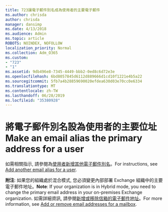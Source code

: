 ```yaml
---
title: 723讓電子郵件別名成為使用者的主要電子郵件
ms.author: chrisda
author: chrisda
manager: dansimp
ms.date: 4/13/2018
ms.audience: Admin
ms.topic: article
ROBOTS: NOINDEX, NOFOLLOW
localization_priority: Normal
ms.collection: Adm_O365
ms.custom:
- "723"
- "1"
ms.assetid: 9db496e8-7345-4449-bbb2-0ed8c6d72e3e
ms.openlocfilehash: 6bd8057845d6112d889666d1cd10f1221e4b5a22
ms.sourcegitcommit: 5fb7a4b28859690020efdea630d03e70cc0e6334
ms.translationtype: MT
ms.contentlocale: zh-TW
ms.lasthandoff: 06/28/2019
ms.locfileid: "35380928"
---
```

# <a name="make-an-email-alias-the-primary-address-for-a-user"></a><span data-ttu-id="83d8f-102">將電子郵件別名設為使用者的主要位址</span><span class="sxs-lookup"><span data-stu-id="83d8f-102">Make an email alias the primary address for a user</span></span>

<span data-ttu-id="83d8f-103">如需相關指示, 請參閱為[使用者新增其他電子郵件別名](https://support.office.com/article/0b0bd900-68b1-4bf5-808b-5d240a7739f4)。</span><span class="sxs-lookup"><span data-stu-id="83d8f-103">For instructions, see [Add another email alias for a user](https://support.office.com/article/0b0bd900-68b1-4bf5-808b-5d240a7739f4).</span></span>

<span data-ttu-id="83d8f-104">**附注**: 如果您的組織處於混合模式, 您必須變更內部部署 Exchange 組織中的主要電子郵件地址。</span><span class="sxs-lookup"><span data-stu-id="83d8f-104">**Note**: If your organization is in Hybrid mode, you need to change the primary email address in your on-premises Exchange organization.</span></span> <span data-ttu-id="83d8f-105">如需詳細資訊, 請參閱[新增或移除信箱的電子郵件地址](https://technet.microsoft.com/library/bb123794.aspx)。</span><span class="sxs-lookup"><span data-stu-id="83d8f-105">For more information, see [Add or remove email addresses for a mailbox](https://technet.microsoft.com/library/bb123794.aspx).</span></span>
